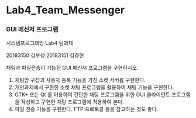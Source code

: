# Lab4_Team_Messenger
<h3>GUI 메신저 프로그램</h3>
<p>시스템프로그래밍 Lab4 팀과제</p>
<p>20183150 김부성 20183151 김경현</p>

채팅과 파일전송이 가능한 GUI 메신저 프로그램을 구현하시오.
1. 채팅방 구성과 사용자 등록 기능을 가진 소켓 서버를 구현한다.
2. 개인과제에서 구현한 소켓 채팅 프로그램을 활용하여 채팅 기능을 구현한다.
3. GTK+ 또는 Qt 를 이용하여 간단한 채팅 프로그램을 위한 GUI 클라이언트 프로그램을 작성하고 구현한 채팅 프로그램에 적용하여 본다.
4. 파일 전송 기능을 구현한다. FTP 프로토콜 등을 참고하는 것도 좋다.
